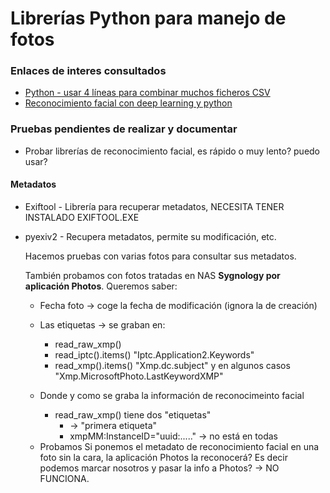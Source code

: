 # Librerías Python para manejo de fotos


### Enlaces de interes consultados

- [Python - usar 4 líneas para combinar muchos ficheros CSV](https://twitter.com/TomMitchellData/status/1766523617280454702?t=j7LYIITv3wg-GIBdi-_xtw&s=03)
- [Reconocimiento facial con deep learning y python](https://cienciadedatos.net/documentos/py34-reconocimiento-facial-deeplearning-python)


### Pruebas pendientes de realizar y documentar

  - Probar librerías de reconocimiento facial, es rápido o muy lento? puedo usar?


#### Metadatos

* Exiftool - Librería para recuperar metadatos, NECESITA TENER INSTALADO EXIFTOOL.EXE
* pyexiv2 - Recupera metadatos, permite su modificación, etc.

  Hacemos pruebas con varias fotos para consultar sus metadatos.
  
  También probamos con fotos tratadas en NAS **Sygnology por aplicación Photos**. Queremos saber:
    - Fecha foto -> coge la fecha de modificación (ignora la de creación)
    
    - Las etiquetas -> se graban en:
      * read_raw_xmp() 
      * read_iptc().items() "Iptc.Application2.Keywords"
      * read_xmp().items()  "Xmp.dc.subject"  y en algunos casos  "Xmp.MicrosoftPhoto.LastKeywordXMP"
    
    - Donde y como se graba la información de reconocimeinto facial 
      * read_raw_xmp() tiene dos "etiquetas"
        - <?xpacket begin="" id="..."?>   -> "primera etiqueta"
        - xmpMM:InstanceID="uuid:....."   -> no está en todas
    
    * Probamos Si ponemos el metadato de reconocimiento facial en una foto sin la cara, la aplicación Photos la reconocerá? Es decir podemos marcar nosotros y pasar la info a Photos?  ->  NO FUNCIONA.

